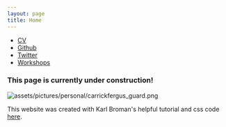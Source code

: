 ```yaml
---
layout: page
title: Home
---
```


<div class="navbar">
  <div class="navbar-inner">
      <ul class="nav">
          <li><a href="{{ BASE_PATH }}/assets/CV/Gavin_Douglas_CV.pdf">CV</a></li>
          <li><a href="https://github.com/gavinmdouglas">Github</a></li>
          <li><a href="https://twitter.com/gavin_m_douglas">Twitter</a></li>
          <li><a href="assets/workshops/workshops.md">Workshops</a></li>
      </ul>
  </div>
</div>

### This page is currently under construction!

<td class="left">
        <img src="assets/pictures/personal/carrickfergus_guard.png" alt="assets/pictures/personal/carrickfergus_guard.png" title="carrickfergus_guard" align="middle">
</td>

This website was created with Karl Broman's helpful tutorial and css code [here](https://kbroman.org/simple_site/pages/independent_site.html).
